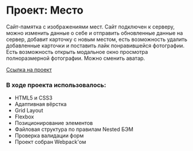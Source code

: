 # Проект: Место
Сайт-памятка с изображениями мест. Сайт подключен к серверу, можно изменить данные о себе и отправить обновленные данные на сервер, добавит карточку с новым местом, есть возможность удалить добавленные карточки и поставить лайк понравившейся фотографии. Есть возможность открыть модальное окно просмотра полноразмерной фотографии. Можно сменить аватар.

[Ссылка на проект](https://yuliamarkowa.github.io/mesto/)

### В ходе проекта использовалось:
* HTML5 и CSS3
* Адаптивная вёрстка
* Grid Layout
* Flexbox
* Позиционирование элементов
* Файловая структура по правилам Nested БЭМ
* Проверка валидации форм
* Проект собран Webpack'ом